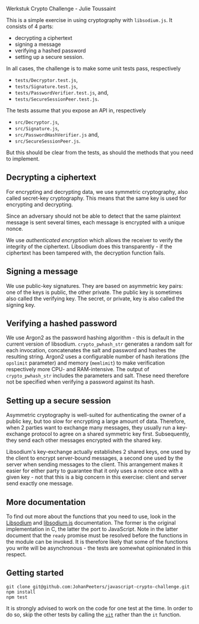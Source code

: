 Werkstuk Crypto Challenge - Julie Toussaint


This is a simple exercise in using cryptography with `libsodium.js`. It consists of 4 parts:
* decrypting a ciphertext
* signing a message
* verifying a hashed password
* setting up a secure session.

In all cases, the challenge is to make some unit tests pass, respectively
* `tests/Decryptor.test.js`,
* `tests/Signature.test.js`,
* `tests/PasswordVerifier.test.js`, and,
* `tests/SecureSessionPeer.test.js`.

The tests assume that you expose an API in, respectively
* `src/Decryptor.js`, 
* `src/Signature.js`,
* `src/PasswordHashVerifier.js` and,
* `src/SecureSessionPeer.js`.

But this should be clear from the tests, as should the methods that you need to implement.

Decrypting a ciphertext
-----------------------
For encrypting and decrypting data, we use symmetric cryptography, also called secret-key cryptography. This means that the same key is used for encrypting and decrypting.

Since an adversary should not be able to detect that the same plaintext message is sent several times, each message is encrypted with a unique nonce.

We use *authenticated encryption* which allows the receiver to verify the integrity of the ciphertext. Libsodium does this transparently - if the ciphertext has been tampered with, the decryption function fails.

Signing a message
-----------------
We use public-key signatures. They are based on asymmetric key pairs: one of the keys is public, the other private. The public key is sometimes also called the verifying key. The secret, or private, key is also called the signing key.

Verifying a hashed password
---------------------------
We use Argon2 as the password hashing algorithm - this is default in the current version of libsodium. `crypto_pwhash_str` generates a random salt for each invocation, concatenates the salt and password and hashes the resulting string. Argon2 uses a configurable number of hash iterations (the `opslimit` parameter) and memory (`memlimit`) to make verification respectively more CPU- and RAM-intensive. The output of `crypto_pwhash_str` includes the parameters and salt. These need therefore not be specified when verifying a password against its hash.

Setting up a secure session
---------------------------
Asymmetric cryptography is well-suited for authenticating the owner of a public key, but too slow for encrypting a large amount of data. Therefore, when 2 parties want to exchange many messages, they usually run a key-exchange protocol to agree on a shared symmetric key first. Subsequently, they send each other messages encrypted with the shared key.

Libsodium's key-exchange actually establishes 2 shared keys, one used by the client to encrypt server-bound messages, a second one used by the server when sending messages to the client. This arrangement makes it easier for either party to guarantee that it only uses a nonce once with a given key - not that this is a big concern in this exercise: client and server send exactly one message.

More documentation
------------------
To find out more about the functions that you need to use, look in the [Libsodium](https://libsodium.gitbook.io/doc) and [libsodium.js](https://github.com/jedisct1/libsodium.js) documentation. The former is the original implementation in C, the latter the port to JavaScript. Note in the latter document that the `ready` promise must be resolved before the functions in the module can be invoked. It is therefore likely that some of the functions you write will be asynchronous - the tests are somewhat opinionated in this respect.

Getting started
---------------
```
git clone git@github.com:JohanPeeters/javascript-crypto-challenge.git
npm install
npm test
```

It is strongly advised to work on the code for one test at the time. In order to do so, skip the other tests by calling the [`xit`](https://jestjs.io/docs/en/api#testskipname-fn) rather than the `it` function. 
